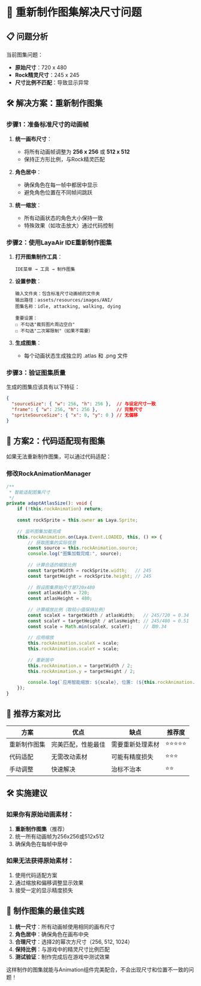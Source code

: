 # 🎯 重新制作图集解决尺寸问题

## 📋 问题分析

当前图集问题：
- **原始尺寸**：720 x 480
- **Rock精灵尺寸**：245 x 245  
- **尺寸比例不匹配**：导致显示异常

## 🛠️ 解决方案：重新制作图集

### 步骤1：准备标准尺寸的动画帧

1. **统一画布尺寸**：
   - 将所有动画帧调整为 **256 x 256** 或 **512 x 512**
   - 保持正方形比例，与Rock精灵匹配

2. **角色居中**：
   - 确保角色在每一帧中都居中显示
   - 避免角色位置在不同帧间跳跃

3. **统一缩放**：
   - 所有动画状态的角色大小保持一致
   - 特殊效果（如攻击放大）通过代码控制

### 步骤2：使用LayaAir IDE重新制作图集

1. **打开图集制作工具**：
   ```
   IDE菜单 → 工具 → 制作图集
   ```

2. **设置参数**：
   ```
   输入文件夹：包含标准尺寸动画帧的文件夹
   输出路径：assets/resources/images/ANI/
   图集名称：idle, attacking, walking, dying
   
   重要设置：
   ☐ 不勾选"裁剪图片周边空白" 
   ☐ 不勾选"二次幂限制"（如果不需要）
   ```

3. **生成图集**：
   - 每个动画状态生成独立的 .atlas 和 .png 文件

### 步骤3：验证图集质量

生成的图集应该具有以下特征：
```json
{
  "sourceSize": { "w": 256, "h": 256 },  // 与设定尺寸一致
  "frame": { "w": 256, "h": 256 },       // 完整尺寸
  "spriteSourceSize": { "x": 0, "y": 0 } // 无偏移
}
```

## 🎨 方案2：代码适配现有图集

如果无法重新制作图集，可以通过代码适配：

### 修改RockAnimationManager

```typescript
/**
 * 智能适配图集尺寸
 */
private adaptAtlasSize(): void {
    if (!this.rockAnimation) return;
    
    const rockSprite = this.owner as Laya.Sprite;
    
    // 监听图集加载完成
    this.rockAnimation.on(Laya.Event.LOADED, this, () => {
        // 获取图集的实际信息
        const source = this.rockAnimation.source;
        console.log("图集加载完成:", source);
        
        // 计算合适的缩放比例
        const targetWidth = rockSprite.width;   // 245
        const targetHeight = rockSprite.height; // 245
        
        // 假设图集原始尺寸是720x480
        const atlasWidth = 720;
        const atlasHeight = 480;
        
        // 计算缩放比例（取较小值保持比例）
        const scaleX = targetWidth / atlasWidth;   // 245/720 ≈ 0.34
        const scaleY = targetHeight / atlasHeight; // 245/480 ≈ 0.51
        const scale = Math.min(scaleX, scaleY);    // 取0.34
        
        // 应用缩放
        this.rockAnimation.scaleX = scale;
        this.rockAnimation.scaleY = scale;
        
        // 重新居中
        this.rockAnimation.x = targetWidth / 2;
        this.rockAnimation.y = targetHeight / 2;
        
        console.log(`应用智能缩放: ${scale}, 位置: (${this.rockAnimation.x}, ${this.rockAnimation.y})`);
    });
}
```

## 🎯 推荐方案对比

| 方案 | 优点 | 缺点 | 推荐度 |
|------|------|------|--------|
| 重新制作图集 | 完美匹配，性能最佳 | 需要重新处理素材 | ⭐⭐⭐⭐⭐ |
| 代码适配 | 无需改动素材 | 可能有精度损失 | ⭐⭐⭐ |
| 手动调整 | 快速解决 | 治标不治本 | ⭐⭐ |

## 🛠️ 实施建议

### 如果你有原始动画素材：
1. **重新制作图集**（推荐）
2. 统一所有动画帧为256x256或512x512
3. 确保角色在每帧中居中

### 如果无法获得原始素材：
1. 使用代码适配方案
2. 通过缩放和偏移调整显示效果
3. 接受一定的显示精度损失

## 📝 制作图集的最佳实践

1. **统一尺寸**：所有动画帧使用相同的画布尺寸
2. **角色居中**：确保角色在画布中央
3. **合理尺寸**：选择2的幂次方尺寸（256, 512, 1024）
4. **保持比例**：与游戏中的精灵尺寸比例匹配
5. **测试验证**：制作完成后在游戏中测试效果

这样制作的图集就能与Animation组件完美配合，不会出现尺寸和位置不一致的问题！
